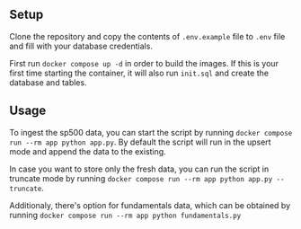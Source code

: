 ## Setup
Clone the repository and copy the contents of ```.env.example``` file to ```.env``` file and fill with your database credentials.

First run ```docker compose up -d``` in order to build the images. If this is your first time starting the container, it will also run ```init.sql``` and create the database and tables.

## Usage
To ingest the sp500 data, you can start the script by running ```docker compose run --rm app python app.py```. 
By default the script will run in the upsert mode and append the data to the existing.

In case you want to store only the fresh data, you can run the script in truncate mode by running ```docker compose run --rm app python app.py --truncate```.

Additionaly, there's option for fundamentals data, which can be obtained by running ```docker compose run --rm app python fundamentals.py```